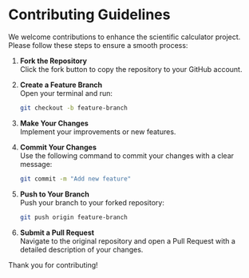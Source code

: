 # Contributing Guidelines

We welcome contributions to enhance the scientific calculator project. Please follow these steps to ensure a smooth process:

1. **Fork the Repository**  
   Click the fork button to copy the repository to your GitHub account.

2. **Create a Feature Branch**  
   Open your terminal and run:
   ```bash
   git checkout -b feature-branch
   ```

3. **Make Your Changes**  
   Implement your improvements or new features.

4. **Commit Your Changes**  
   Use the following command to commit your changes with a clear message:
   ```bash
   git commit -m "Add new feature"
   ```

5. **Push to Your Branch**  
   Push your branch to your forked repository:
   ```bash
   git push origin feature-branch
   ```

6. **Submit a Pull Request**  
   Navigate to the original repository and open a Pull Request with a detailed description of your changes.

Thank you for contributing!
